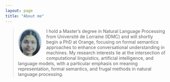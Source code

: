 ```yaml
---
layout: page
title: "About me"
---
```

> <img src="/assets/images/internship_photo.png" alt="Profile photo" width="70" style="float: left; margin-right: 15px; border-radius: 50%; border: 2px solid #ddd;">
>
> I hold a Master’s degree in Natural Language Processing from Université de Lorraine (IDMC) and will shortly begin a PhD at Orange, focusing on formal semantics approaches to enhance conversational understanding in machines. My research interests lie at the intersection of computational linguistics, artificial intelligence, and language models, with a particular emphasis on meaning representation, formal semantics, and frugal methods in natural language processing.

